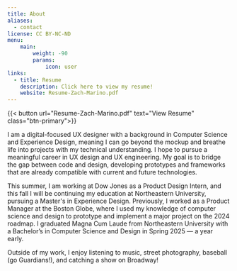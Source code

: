 ```yaml
---
title: About
aliases:
  - contact
license: CC BY-NC-ND
menu:
    main: 
        weight: -90
        params:
            icon: user
links:
  - title: Resume
    description: Click here to view my resume!
    website: Resume-Zach-Marino.pdf
---
```


{{< button url="Resume-Zach-Marino.pdf" text="View Resume" class="btn-primary">}}

I am a digital-focused UX designer with a background in Computer Science and Experience Design, meaning I can go beyond the mockup and breathe life into projects with my technical understanding. I hope to pursue a meaningful career in UX design and UX engineering. My goal is to bridge the gap between code and design, developing prototypes and frameworks that are already compatible with current and future technologies. 

This summer, I am working at Dow Jones as a Product Design Intern, and this fall I will be continuing my education at Northeastern University, pursuing a Master's in Experience Design. Previously, I worked as a Product Manager at the Boston Globe, where I used my knowledge of computer science and design to prototype and implement a major project on the 2024 roadmap. I graduated Magna Cum Laude from Northeastern University with a Bachelor’s in Computer Science and Design in Spring 2025 — a year early. 

Outside of my work, I enjoy listening to music, street photography, baseball (go Guardians!), and catching a show on Broadway!